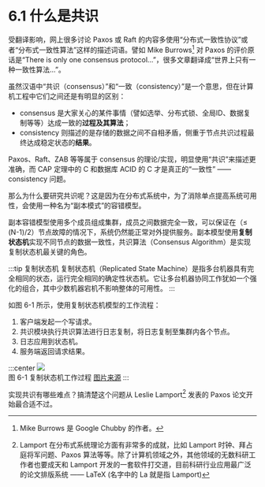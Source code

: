 # 6.1 什么是共识

受翻译影响，网上很多讨论 Paxos 或 Raft 的内容多使用“分布式一致性协议”或者“分布式一致性算法”这样的描述词语。譬如 Mike Burrows[^1] 对 Paxos 的评价原话是“There is only one consensus protocol...”，很多文章翻译成“世界上只有一种一致性算法...”。

虽然汉语中“共识（consensus）”和“一致（consistency）”是一个意思，但在计算机工程中它们之间还是有明显的区别：
- consensus 是大家关心的某件事情（譬如选举、分布式锁、全局ID、数据复制等等）达成一致的**过程及其算法**；
- consistency 则描述的是存储的数据之间不自相矛盾，侧重于节点共识过程最终达成稳定状态的**结果**。

Paxos、Raft、ZAB 等等属于 consensus 的理论/实现，明显使用“共识”来描述更准确，而 CAP 定理中的 C 和数据库 ACID 的 C 才是真正的“一致性” —— consistency 问题。

那么为什么要研究共识呢？这是因为在分布式系统中，为了消除单点提高系统可用性，会使用一种名为“副本模式”的容错模型。

副本容错模型使用多个成员组成集群，成员之间数据完全一致，可以保证在（≤ (N-1)/2）节点故障的情况下，系统仍然能正常对外提供服务。副本模型使用**复制状态机**实现不同节点的数据一致性，共识算法（Consensus Algorithm）是实现复制状态机最关键的角色。

:::tip 复制状态机
复制状态机（Replicated State Machine）是指多台机器具有完全相同的状态，运行完全相同的确定性状态机。它让多台机器协同工作犹如一个强化的组合，其中少数机器宕机不影响整体的可用性。
:::

如图 6-1 所示，使用复制状态机模型的工作流程：
1. 客户端发起一个写请求。
2. 共识模块执行共识算法进行日志复制，将日志复制至集群内各个节点。
3. 日志应用到状态机。
4. 服务端返回请求结果。

:::center
  ![](../assets/raft-state-machine.png) <br/>
  图 6-1 复制状态机工作过程 [图片来源](https://raft.github.io/raft.pdf)
:::

实现共识有哪些难点？搞清楚这个问题从 Leslie Lamport[^2] 发表的 Paxos 论文开始最合适不过。

[^1]: Mike Burrows 是 Google Chubby 的作者。
[^2]: Lamport 在分布式系统理论方面有非常多的成就，比如 Lamport 时钟、拜占庭将军问题、Paxos 算法等等。除了计算机领域之外，其他领域的无数科研工作者也要成天和 Lamport 开发的一套软件打交道，目前科研行业应用最广泛的论文排版系统 —— LaTeX (名字中的 La 就是指 Lamport)